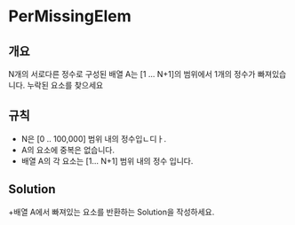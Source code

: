 PerMissingElem
===
## 개요
N개의 서로다른 정수로 구성된 배열 A는 [1 ... N+1]의 범위에서 1개의 정수가 빠져있습니다. 누락된 요소를 찾으세요
## 규칙
+ N은 [0 .. 100,000] 범위 내의 정수입ㄴ디ㅏ.
+ A의 요소에 중복은 없습니다.
+ 배열 A의 각 요소는 [1... N+1] 범위 내의 정수 입니다.
## Solution
+배열 A에서 빠져있는 요소를 반환하는 Solution을 작성하세요.
